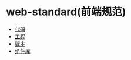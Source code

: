 
# web-standard(前端规范)

- [代码](./guide/code.md)
- [工程](./guide/engineering.md)
- [版本](./guide/release.md)
- [组件库](./guide/sdk.md)